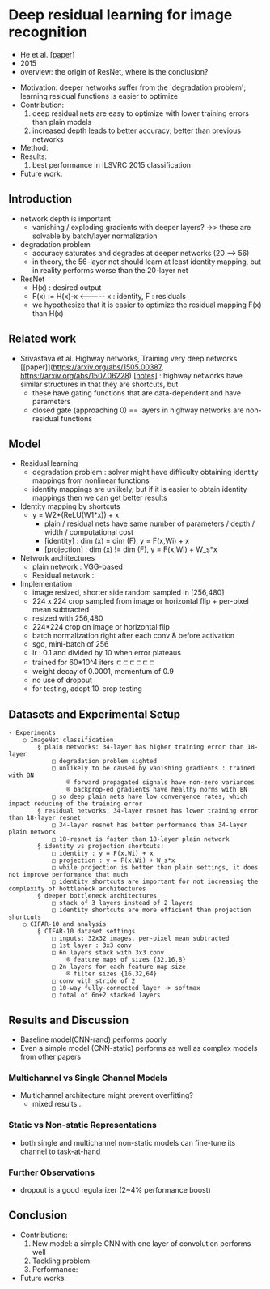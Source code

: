 # Deep residual learning for image recognition
- He et al.
[[paper]](https://arxiv.org/abs/1512.03385)
- 2015
- overview: the origin of ResNet, where is the conclusion?
* Motivation: deeper networks suffer from the 'degradation problem'; learning residual functions is easier to optimize
* Contribution: 
  1. deep residual nets are easy to optimize with lower training errors than plain models
  2. increased depth leads to better accuracy; better than previous networks
* Method:
* Results:
  1. best performance in ILSVRC 2015 classification
* Future work: 

## Introduction
- network depth is important
  - vanishing / exploding gradients with deeper layers? ->> these are solvable by batch/layer normalization
- degradation problem
  - accuracy saturates and degrades at deeper networks (20 --> 56)
  - in theory, the 56-layer net should learn at least identity mapping, but in reality performs worse than the 20-layer net
- ResNet
  - H(x) : desired output
  - F(x) := H(x)-x    <----- x : identity, F : residuals
  - we hypothesize that it is easier to optimize the residual mapping F(x) than H(x)

## Related work
- Srivastava et al. Highway networks, Training very deep networks
[[paper]](https://arxiv.org/abs/1505.00387, https://arxiv.org/abs/1507.06228) 
[[notes]]() 
: highway networks have similar structures in that they are shortcuts, but
  - these have gating functions that are data-dependent and have parameters
  - closed gate (approaching 0) == layers in highway networks are non-residual functions

## Model
- Residual learning
  - degradation problem : solver might have difficulty obtaining identity mappings from nonlinear functions
  - identity mappings are unlikely, but if it is easier to obtain identity mappings then we can get better results
- Identity mapping by shortcuts
  - y = W2*(ReLU(W1*x)) + x
    - plain / residual nets have same number of parameters / depth / width / computational cost
    - [identity] : dim (x) = dim (F), y = F(x,Wi) + x
    - [projection] : dim (x) != dim (F), y = F(x,Wi) + W_s*x
- Network architectures
  - plain network : VGG-based
  - Residual network : 
- Implementation
  - image resized, shorter side random sampled in [256,480]
  - 224 x 224 crop sampled from image or horizontal flip + per-pixel mean subtracted
  - resized with 256,480
  - 224*224 crop on image or horizontal flip
  - batch normalization right after each conv & before activation
  - sgd, mini-batch of 256
  - lr : 0.1 and divided by 10 when error plateaus
  - trained for 60*10^4 iters ㄷㄷㄷㄷㄷㄷ
  - weight decay of 0.0001, momentum of 0.9
  - no use of dropout
  - for testing, adopt 10-crop testing

## Datasets and Experimental Setup
	- Experiments
		○ ImageNet classification
			§ plain networks: 34-layer has higher training error than 18-layer
				□ degradation problem sighted
				□ unlikely to be caused by vanishing gradients : trained with BN
					® forward propagated signals have non-zero variances
					® backprop-ed gradients have healthy norms with BN
				□ so deep plain nets have low convergence rates, which impact reducing of the training error
			§ residual networks: 34-layer resnet has lower training error than 18-layer resnet
				□ 34-layer resnet has better performance than 34-layer plain network
				□ 18-resnet is faster than 18-layer plain network
			§ identity vs projection shortcuts:
				□ identity : y = F(x,Wi) + x
				□ projection : y = F(x,Wi) + W_s*x
				□ while projection is better than plain settings, it does not improve performance that much
				□ identity shortcuts are important for not increasing the complexity of bottleneck architectures
			§ deeper bottleneck architectures
				□ stack of 3 layers instead of 2 layers
				□ identity shortcuts are more efficient than projection shortcuts
		○ CIFAR-10 and analysis
			§ CIFAR-10 dataset settings
				□ inputs: 32x32 images, per-pixel mean subtracted
				□ 1st layer : 3x3 conv
				□ 6n layers stack with 3x3 conv
					® feature maps of sizes {32,16,8}
				□ 2n layers for each feature map size
					® filter sizes {16,32,64}
				□ conv with stride of 2
				□ 10-way fully-connected layer -> softmax
				□ total of 6n+2 stacked layers


## Results and Discussion
- Baseline model(CNN-rand) performs poorly
- Even a simple model (CNN-static) performs as well as complex models from other papers

### Multichannel vs Single Channel Models
- Multichannel architecture might prevent overfitting?
  - mixed results...

### Static vs Non-static Representations
- both single and multichannel non-static models can fine-tune its channel to task-at-hand

### Further Observations
- dropout is a good regularizer (2~4% performance boost)

## Conclusion
- Contributions:
  1. New model: a simple CNN with one layer of convolution performs well
  2. Tackling problem: 
  3. Performance: 
- Future works:
